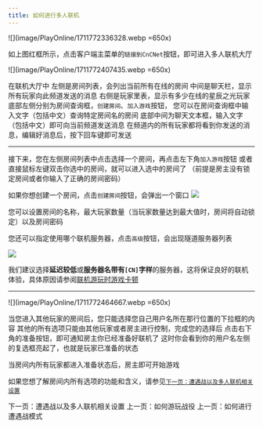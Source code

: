 ```yaml
---
title: 如何进行多人联机
---
```


![](image/PlayOnline/1711772336328.webp =650x)

如上图红框所示，点击客户端主菜单的`链接到CnCNet`按钮，即可进入多人联机大厅

![](image/PlayOnline/1711772407435.webp =650x)

在联机大厅中
左侧是房间列表，会列出当前所有在线的房间
中间是聊天栏，显示所有玩家向此频道发送的消息
右侧是玩家里表，显示有多少在线的星辰之光玩家
底部左侧分别为房间查询框，`创建房间`、`加入游戏`按钮，
您可以在房间查询框中输入文字（包括中文）查询特定房间名的房间
底部中间为聊天文本框，输入文字（包括中文）即可向当前频道发送消息
在频道内的所有玩家都将看到你发送的消息，编辑好消息后，按下回车键即可发送

---

接下来，您在左侧房间列表中点击选择一个房间，再点击左下角`加入游戏`按钮
或者直接鼠标左键双击你选中的房间，就可以进入选中的房间了
（前提是房主没有锁定房间或者你输入了正确的房间密码）

如果你想创建一个房间，点击`创建房间`按钮，会弹出一个窗口
![](image/PlayOnline/1701953245417.webp)

您可以设置房间的名称，最大玩家数量（当玩家数量达到最大值时，房间将自动锁定）以及房间密码

您还可以指定使用哪个联机服务器，点击`高级`按钮，会出现隧道服务器列表

![](image/PlayOnline/1701953390851.webp)

我们建议选择**延迟较低**或**服务器名带有`[CN]`字样**的服务器，这将保证良好的联机体验，具体原因请参阅[联机游玩时游戏卡顿](../FAQ/PlayingES/Slow/Online/Network.md)

---

![](image/PlayOnline/1711772464667.webp =650x)

当您进入其他玩家的房间后，您只能选择您自己用户名所在那行位置的下拉框的内容
其他的所有选项只能由其他玩家或者房主进行控制，完成您的选择后
点击右下角的准备按钮，即可通知房主你已经准备好联机了
这时你会看到你的用户名左侧的复选框亮起了，也就是玩家已准备的状态

当房间内所有玩家都进入准备状态后，房主即可开始游戏

如果您想了解房间内所有选项的功能和含义，请参见[`下一页：遭遇战以及多人联机相关设置`](./BattleSetting.md)

<GuideButton to="/QuickStart/BattleSetting">下一页：遭遇战以及多人联机相关设置</GuideButton>
<GuideButton to="/QuickStart/PlayMission">上一页：如何游玩战役</GuideButton>
<GuideButton to="/QuickStart/PlaySkirmish">上一页：如何进行遭遇战模式</GuideButton>
